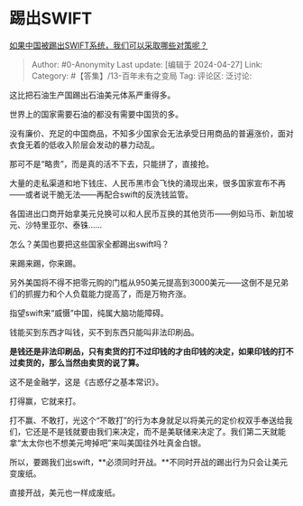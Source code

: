 # 踢出SWIFT
[如果中国被踢出SWIFT系统，我们可以采取哪些对策呢？](https://www.zhihu.com/question/653969662/answer/3479962012)

> Author: #0-Anonymity
> Last update: [编辑于 2024-04-27]
> Link:
> Category: #【答集】/13-百年未有之变局 
> Tag: 
> 评论区:
> 泛讨论:

这比把石油生产国踢出石油美元体系严重得多。

世界上的国家需要石油的都没有需要中国货的多。

没有廉价、充足的中国商品，不知多少国家会无法承受日用商品的普遍涨价，面对衣食无着的低收入阶层会发动的暴力动乱。

那可不是“略贵”，而是真的活不下去，只能拼了，直接抢。

大量的走私渠道和地下钱庄、人民币黑市会飞快的涌现出来，很多国家宣布不再——或者说干脆无法——再配合swift的反洗钱监管。

各国进出口商开始拿美元兑换可以和人民币互换的其他货币——例如马币、新加坡元、沙特里亚尔、泰铢……

怎么？美国也要把这些国家全都踢出swift吗？

来踢来踢，你来踢。

另外美国将不得不把零元购的门槛从950美元提高到3000美元——这倒不是兄弟们的抓握力和个人负载能力提高了，而是万物齐涨。

指望swift来“威慑”中国，纯属大脑功能障碍。

钱能买到东西才叫钱，买不到东西只能叫非法印刷品。

**是钱还是非法印刷品，只有卖货的打不过印钱的才由印钱的决定，如果印钱的打不过卖货的，那么当然由卖货的说了算。**

这不是金融学，这是《古惑仔之基本常识》。

打得赢，它就来打。

打不赢、不敢打，光这个“不敢打”的行为本身就足以将美元的定价权双手奉送给我们，它还是不是钱就要由我们来决定，而不是美联储来决定了。我们第二天就能拿“太太你也不想美元垮掉吧”来叫美国往外吐真金白银。

所以，要踢我们出swift，**必须同时开战。**不同时开战的踢出行为只会让美元变废纸。

直接开战，美元也一样成废纸。